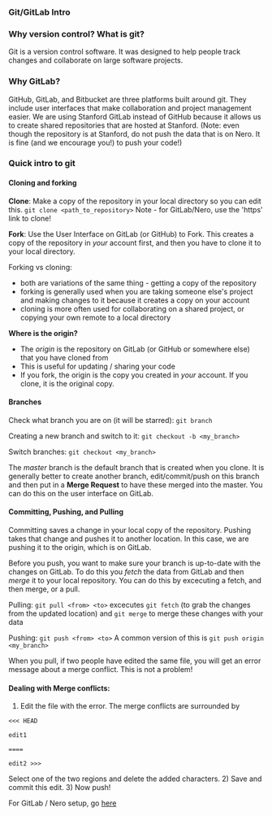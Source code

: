 ### Git/GitLab Intro

### Why version control? What is git?
Git is a version control software. It was designed to help people track changes and collaborate on large software projects.

### Why GitLab?
GitHub, GitLab, and Bitbucket are three platforms built around git. They include user interfaces that make collaboration and project management easier. We are using Stanford GitLab instead of GitHub because it allows us to create shared repositories that are hosted at Stanford. 
(Note: even though the repository is at Stanford, do not push the data that is on Nero. It is fine (and we encourage you!) to push your code!)

### Quick intro to git

#### Cloning and forking

**Clone**:
Make a copy of the repository in your local directory so you can edit this.
`git clone <path_to_repository>`
Note - for GitLab/Nero, use the 'https' link to clone! 

**Fork**:
Use the User Interface on GitLab (or GitHub) to Fork. This creates a copy of the repository in *your* account first, and then you have to clone it to your local directory.

Forking vs cloning: 
 * both are variations of the same thing - getting a copy of the repository
 * forking is generally used when you are taking someone else's project and making changes to it because it creates a copy on your account
 * cloning is more often used for collaborating on a shared project, or copying your own remote to a local directory
 
**Where is the origin?**
 - The *origin* is the repository on GitLab (or GitHub or somewhere else) that you have cloned from
 - This is useful for updating / sharing your code
 - If you fork, the origin is the copy you created in *your* account. If you clone, it is the original copy.
 
#### Branches
Check what branch you are on (it will be starred):
`git branch`

Creating a new branch and switch to it:
`git checkout -b <my_branch>`

Switch branches:
`git checkout <my_branch>`

The *master* branch is the default branch that is created when you clone. It is generally better to create another branch, edit/commit/push on this branch and then put in a **Merge Request** to have these merged into the master. You can do this on the user interface on GitLab.

#### Committing, Pushing, and Pulling
Committing saves a change in your local copy of the repository. Pushing takes that change and pushes it to another location. In this case, we are pushing it to the origin, which is on GitLab.

Before you push, you want to make sure your branch is up-to-date with the changes on GitLab. To do this you *fetch* the data from GitLab and then *merge* it to your local repository. You can do this by excecuting a fetch, and then merge, or a pull.

Pulling:
 `git pull <from> <to>` excecutes `git fetch` (to grab the changes from the updated location) and `git merge` to merge these changes with your data


Pushing:
`git push <from> <to>`
A common version of this is `git push origin <my_branch>`


When you pull, if two people have edited the same file, you will get an error message about a merge conflict. This is not a problem! 

#### Dealing with Merge conflicts:
  1) Edit the file with the error. The merge conflicts are surrounded by 
  
  ```
  <<< HEAD
  
  edit1
  
  ==== 
  
  edit2 >>>
  
  ```
  Select one of the two regions and delete the added characters.
  2) Save and commit this edit.
  3) Now push!

For GitLab / Nero setup, go [here](gitlab_setup.md)